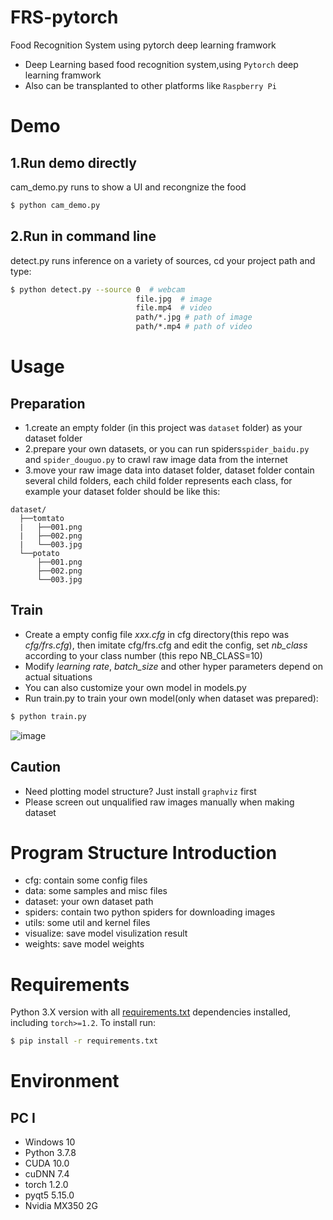 # FRS-pytorch
Food Recognition System using pytorch deep learning framwork
* Deep Learning based food recognition system,using `Pytorch` deep learning framwork
* Also can be transplanted to other platforms like `Raspberry Pi`

# Demo
## 1.Run demo directly
cam_demo.py runs to show a UI and recongnize the food
```bash
$ python cam_demo.py
```

## 2.Run in command line
detect.py runs inference on a variety of sources, cd your project path and type:
```bash
$ python detect.py --source 0  # webcam
                            file.jpg  # image 
                            file.mp4  # video
                            path/*.jpg # path of image
                            path/*.mp4 # path of video
```

# Usage
## Preparation
* 1.create an empty folder (in this project was `dataset` folder) as your dataset folder
* 2.prepare your own datasets, or you can run spiders`spider_baidu.py` and `spider_douguo.py` to crawl raw image data from the internet
* 3.move your raw image data into dataset folder, dataset folder contain several child folders, each
child folder represents each class, for example your dataset folder should be like this:
```
dataset/
  ├──tomtato
  |   ├──001.png
  |   ├──002.png
  |   └──003.jpg
  └──potato  
      ├──001.png
      ├──002.png
      └──003.jpg
```

## Train
* Create a empty config file *xxx.cfg* in cfg directory(this repo was *cfg/frs.cfg*), then imitate cfg/frs.cfg and edit the config, set *nb_class* according to your class number (this repo NB_CLASS=10)
* Modify *learning rate*, *batch_size* and other hyper parameters depend on actual situations
* You can also customize your own model in models.py
* Run train.py to train your own model(only when dataset was prepared):
```bash 
$ python train.py
```
![image](https://github.com/ivanwhaf/FRS-pytorch/blob/master/visualization/batch0.png)

## Caution
* Need plotting model structure? Just install `graphviz` first
* Please screen out unqualified raw images manually when making dataset

# Program Structure Introduction
* cfg: contain some config files
* data: some samples and misc files
* dataset: your own dataset path
* spiders: contain two python spiders for downloading images
* utils: some util and kernel files
* visualize: save model visulization result
* weights: save model weights

# Requirements
Python 3.X version with all [requirements.txt](https://github.com/ivanwhaf/FRS-pytorch/blob/master/requirements.txt) dependencies installed, including `torch>=1.2`. To install run:
```bash
$ pip install -r requirements.txt
```

# Environment
## PC Ⅰ
* Windows 10
* Python 3.7.8
* CUDA 10.0
* cuDNN 7.4
* torch 1.2.0
* pyqt5 5.15.0
* Nvidia MX350 2G